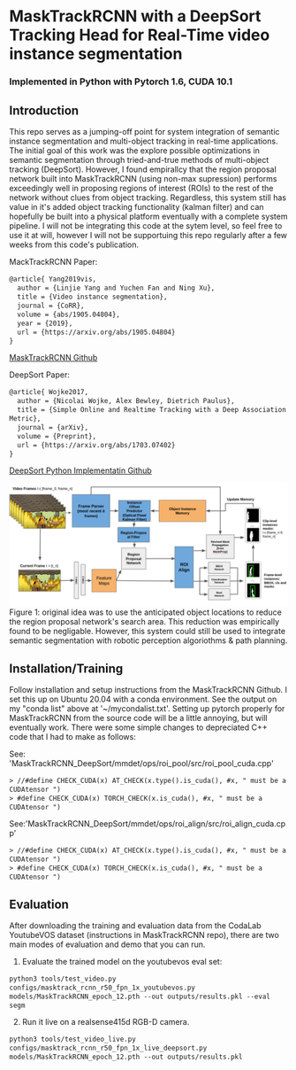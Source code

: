 # MaskTrackRCNN with a DeepSort Tracking Head for Real-Time video instance segmentation
### Implemented in Python with Pytorch 1.6, CUDA 10.1

## Introduction
This repo serves as a jumping-off point for system integration of semantic instance segmentation and multi-object tracking in real-time applications. The initial goal of this work was the explore possible optimizations in semantic segmentation through tried-and-true methods of multi-object tracking (DeepSort). However, I found empirallcy that the region proposal network built into MaskTrackRCNN (using non-max supression) performs exceedingly well in proposing regions of interest (ROIs) to the rest of the network without clues from object tracking. Regardless, this system still has value in it's added object tracking functionality (kalman filter) and can hopefully be built into a physical platform eventually with a complete system pipeline. I will not be integrating this code at the sytem level, so feel free to use it at will, however I will not be supportuing this repo regularly after a few weeks from this code's publication.

MackTrackRCNN Paper:
```
@article{ Yang2019vis,
  author = {Linjie Yang and Yuchen Fan and Ning Xu},  
  title = {Video instance segmentation},
  journal = {CoRR},
  volume = {abs/1905.04804},
  year = {2019},
  url = {https://arxiv.org/abs/1905.04804}
}
```
[MaskTrackRCNN Github](https://github.com/youtubevos/MaskTrackRCNN)

DeepSort Paper:
```
@article{ Wojke2017,
  author = {Nicolai Wojke, Alex Bewley, Dietrich Paulus},
  title = {Simple Online and Realtime Tracking with a Deep Association Metric},
  journal = {arXiv},
  volume = {Preprint},
  url = {https://arxiv.org/abs/1703.07402}
}
```
[DeepSort Python Implementatin Github](https://github.com/ZQPei/deep_sort_pytorch)

<img src='doc/MaskTrackRCNN_DeepSort.png'>
<figcaption>Figure 1: original idea was to use the anticipated object locations to reduce the region proposal network's search area. This reduction was empirically found to be negligable. However, this system could still be used to integrate semantic segmentation with robotic perception algoriothms & path planning.</figcaption>


## Installation/Training
Follow installation and setup instructions from the MaskTrackRCNN Github. I set this up on Ubuntu 20.04 with a conda environment. See the output on my "conda list" above at '~/mycondalist.txt'. Setting up pytorch properly for MaskTrackRCNN from the source code will be a little annoying, but will eventually work. There were some simple changes to depreciated C++ code that I had to make as follows:

See: 'MaskTrackRCNN_DeepSort/mmdet/ops/roi_pool/src/roi_pool_cuda.cpp'
```
> //#define CHECK_CUDA(x) AT_CHECK(x.type().is_cuda(), #x, " must be a CUDAtensor ")
> #define CHECK_CUDA(x) TORCH_CHECK(x.is_cuda(), #x, " must be a CUDAtensor ")

```
See:'MaskTrackRCNN_DeepSort/mmdet/ops/roi_align/src/roi_align_cuda.cpp'
```
> //#define CHECK_CUDA(x) AT_CHECK(x.type().is_cuda(), #x, " must be a CUDAtensor ")
> #define CHECK_CUDA(x) TORCH_CHECK(x.is_cuda(), #x, " must be a CUDAtensor ")
```

## Evaluation
After downloading the training and evaluation data from the CodaLab YoutubeVOS dataset (instructions in MaskTrackRCNN repo), there are two main modes of evaluation and demo that you can run.

1. Evaluate the trained model on the youtubevos eval set:
```
python3 tools/test_video.py configs/masktrack_rcnn_r50_fpn_1x_youtubevos.py models/MaskTrackRCNN_epoch_12.pth --out outputs/results.pkl --eval segm
```
2. Run it live on a realsense415d RGB-D camera.
```
python3 tools/test_video_live.py configs/masktrack_rcnn_r50_fpn_1x_live_deepsort.py models/MaskTrackRCNN_epoch_12.pth --out outputs/results.pkl
```

